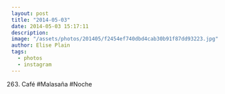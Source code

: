 ```yaml
---
layout: post
title: "2014-05-03"
date: 2014-05-03 15:17:11
description: 
image: "/assets/photos/201405/f2454ef740dbd4cab30b91f87dd93223.jpg"
author: Elise Plain
tags: 
  - photos
  - instagram
---
```


263. Café #Malasaña #Noche
<p></p>
